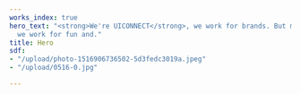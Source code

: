 ```yaml
---
works_index: true
hero_text: "<strong>We're UICONNECT</strong>, we work for brands. But most importantly,
  we work for fun and."
title: Hero
sdf:
- "/upload/photo-1516906736502-5d3fedc3019a.jpeg"
- "/upload/0516-0.jpg"

---
```

<Hero :text="$page.frontmatter.hero_text" />

<SDF />